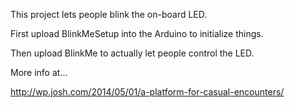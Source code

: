 This project lets people blink the on-board LED.

First upload BlinkMeSetup into the Arduino to initialize things.

Then upload BlinkMe to actually let people control the LED.

More info at...

http://wp.josh.com/2014/05/01/a-platform-for-casual-encounters/
